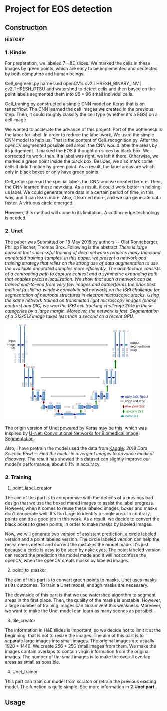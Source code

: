 Project for EOS detection
=======

## Construction

**HISTORY**

### 1. Kindle

For preparation, we labeled 7 H&E slices. We marked the cells in these images by green points, which are easy to be implemented and dectected by both computers and human beings. 

Cell_segment.py harnessed openCV's cv2.THRESH_BINARY_INV | cv2.THRESH_OTSU and watershed to detect cells and then based on the point labels segmented them into 96 * 96 small individul cells.

Cell_traning.py constructed a simple CNN model on Keras that is on tensorflow. The CNN learned the cell images we created in the previous step. Then, it could roughly classify the cell type (whether it's a EOS) on a cell image.

We wanted to acclerate the advance of this project. Part of the bottleneck is the labor for label. In order to reduce the label work, We used the simple CNN model to help us. That is the content of Cell_recognition.py. After the openCV segmented possible cell areas, the CNN would label the areas by its judgement. It marked the EOS it thought on slices by black box. We corrected its work, then. If a label was right, we left it there. Otherwise, we marked a green point inside the black box. Besides, we also mark some cells it didn't notice by green point. As a result, the label areas are which only in black boxes or only have green points.

Cell_refine.py read the special labels the CNN and we created before. Then, the CNN learned these new data. As a result, it could work better in helping us label. We could generate more data in a certain period of time, in this way, and it can learn more. Also, it learned more, and we can generate data faster. A virtuous circle emerged.

However, this method will come to its limitation. A cutting-edge technology is needed.

### 2. Unet

The [paper](https://arxiv.org/abs/1505.04597) was Submitted on 18 May 2015 by authors -- Olaf Ronneberger, Philipp Fischer, Thomas Brox. Following is the abstract 
<cite>There is large consent that successful training of deep networks requires many thousand annotated training samples. In this paper, we present a network and training strategy that relies on the strong use of data augmentation to use the available annotated samples more efficiently. The architecture consists of a contracting path to capture context and a symmetric expanding path that enables precise localization. We show that such a network can be trained end-to-end from very few images and outperforms the prior best method (a sliding-window convolutional network) on the ISBI challenge for segmentation of neuronal structures in electron microscopic stacks. Using the same network trained on transmitted light microscopy images (phase contrast and DIC) we won the ISBI cell tracking challenge 2015 in these categories by a large margin. Moreover, the network is fast. Segmentation of a 512x512 image takes less than a second on a recent GPU.</cite>

![readme_imgs/u-net-architecture.png](readme_imgs/u-net-architecture.png)

The origin version of Unet powered by Keras may be [this](https://github.com/zhixuhao/unet), which was inspired by [U-Net: Convolutional Networks for Biomedical Image Segmentation](http://lmb.informatik.uni-freiburg.de/people/ronneber/u-net/).

Also, I have pretrain the model used the data from [Kaggle](https://www.kaggle.com/c/data-science-bowl-2018): _2018 Data Science Bowl -- Find the nuclei in divergent images to advance medical discovery._ The result has showed this dataset can slightly improve our model's performance, about 0.1% in accuracy.

### 3. Training

1. point_label_creator

The aim of this part is to compromise with the deficits of a previous bad design that we use the boxed mared images to assist the label progress. However, when it comes to reuse these labeled images, boxes and masks don't cooperate well. It's too large to identify a single area. In contrary, points can do a good job in this work. As a result, we decide to convert the black boxes to green points, in order to make masks by labeled images.

Now, we will generate two version of assistant prediction, a circle labeled version and a point labeled version. The circle labeled version can help the researchers detect and correct the mistakes the model made. It's just because a circle is easy to be seen by nake eyes. The point labeled version can record the prediction the model made and it will not confuse the openCV, when the openCV creats masks by labeled images.

2. point_to_maskor

The aim of this part is to convert green points to masks. Unet uses masks as its outcomes. To train a Unet model, enough masks are necessary.

The downside of this part is that we use watershed algorithm to segment areas in the first place. Then, the quality of the masks is unstable. However, a large number of training images can circumvent this weakness. Moreover, we want to make the Unet model can learn as many scenes as possibel.

3. tile_creator

The information in H&E slides is important, so we decide not to limit it at the beginning, that is not to resize the images. The aim of this part is to separate large images into small images. The original images are usually 1920 * 1440. We create 256 * 256 small images from them. We make the images contain overlaps to contain virgin information from the original images. The number of the small images is to make the overall overlap areas as small as possible.

4. Unet_trainor

This part can train our model from scratch or retrain the previous existing model. The function is quite simple. See more information in __2.Unet part.__.

## Usage
